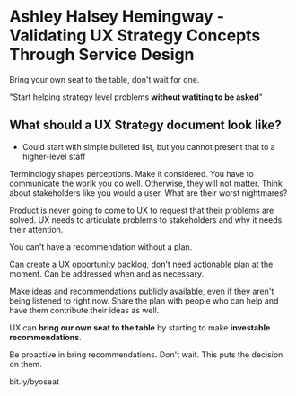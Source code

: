 # Ashley Halsey Hemingway -  Validating UX Strategy Concepts Through Service Design

Bring your own seat to the table, don't wait for one. 

"Start helping strategy level problems __without watiting to be asked__"

## What should a UX Strategy document look like? 
- Could start with simple bulleted list, but you cannot present that to a higher-level staff

Terminology shapes perceptions. Make it considered. You have to communicate the worlk you do well. Otherwise, they will not matter. Think about stakeholders like you would a user. What are their worst nightmares? 

Product is never going to come to UX to request that their problems are solved. UX needs to articulate problems to stakeholders and why it needs their attention.

You can't have a recommendation without a plan. 

Can create a UX opportunity backlog, don't need actionable plan at the moment. Can be addressed when and as necessary. 

Make ideas and recommendations publicly available, even if they aren't being listened to right now. Share the plan with people who can help and have them contribute their ideas as well. 

UX can __bring our own seat to the table__ by starting to make __investable recommendations__. 

Be proactive in bring recommendations. Don't wait. This puts the decision on them. 

bit.ly/byoseat